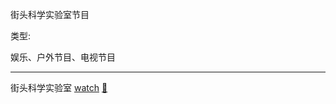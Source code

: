 街头科学实验室节目

类型:

娱乐、户外节目、电视节目

<hr>

街头科学实验室 [watch]() [🎦](http://www.iqiyi.com/a_19rrhackfx.html)


